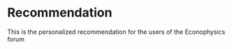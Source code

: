 Recommendation
==============

 This is the personalized recommendation for the users of the Econophysics forum